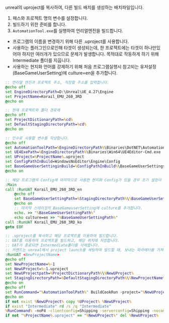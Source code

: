 unreal의 uproject를 복사하여, 다른 빌드 배치를 생성하는 배치파일입니다.

1. 패스와 프로젝트 명의 변수를 설정합니다.
2. 빌드하기 위한 준비를 합니다.
3. `AutomationTool.exe`를 실행하여 언리얼엔진을 빌드합니다.

* 프로그램의 이름을 변경하기 위해 다른 .uproject를 사용합니다.
* 사용하는 플러그인으로인해 타겟이 생성되는데, 한 프로젝트에는 타겟이 하나만있어야 하지만 여러개가 있으므로 문제가 발생합니다. 목적대로 작동하게 하기 위해 Intermediate 폴더를 지웁니다.
* 사용하는 현지화 언어를 강제하기 위해 처음 프로그램실행시 참고되는 유저설정(BaseGameUserSetting)에 culture=en을 추가합니다.

```bat
:: 언리얼 엔진과 프로젝트 주소, 저장할 주소를 입력합니다.
@echo off
set EngineDirectoryPath=D:\Unreal\UE_4.27\Engine
set ProjectName=Korail_EMU_260_3RD
@echo on

:: 현재 프로젝트와 폴더 경로에 
@echo off
set ProjectDictionaryPath=%cd%
set DefaultStagingDirectoryPath=%cd%
@echo on

:: 인수로 사용할 변수를 작성합니다.
@echo off
set AutomationToolPath=%EngineDirectoryPath%\Binaries\DotNET\AutomationTool.exe
set UE4ExePath=%EngineDirectoryPath%\Binaries\Win64\UE4Editor-Cmd.exe
set UProject=%ProjectName%.uproject
set ConfigPathInBuild=WindowsNoEditor\Engine\Config
set BaseGameUserSettinginBuild=%ConfigPathInBuild%\BaseGameUserSettings.ini
@echo on

:: 해당 프로그램의 Config에 마지막으로 사용한 현지화 Config가 있을 경우 초기 설정이 적용되지 않을 수 있습니다.
:Main
call :RunUAT Korail_EMU_260_3RD_en
	@echo off
	set BaseGameUserSettingPath=%StagingDirectoryPath%\%BaseGameUserSettinginBuild%
	@echo on
	:: 마지막 스테이징의 BaseGameuserSetting에 culture를 추가합니다.
	echo. >> "%BaseGameUserSettingPath%"
	echo culture=en >> "%BaseGameUserSettingPath%"
call :RunUAT Korail_EMU_260_3RD_ko
goto EOF

:: .uproject를 복사하고 해당 프로젝트를 이용하여 빌드합니다.
:: UAT를 이용하여 프로젝트를 빌드하고, 해당 위치에 저장합니다.
:: UAT가 종료되면 Intermediate폴더를 삭제합니다.
:: 커멘드는 unreal에서 project launch를 세팅하여 빌드할 때, 보내는 파라메터를 가져와 이용합니다.
:RunUAT <NewProjectName>
@echo off
set NewProjectName=%~1
set NewUProject=%~1.uproject
set NewUProjectpath=%ProjectDictionaryPath%\%NewUProject%
set StagingDirectoryPath=%DefaultStagingDirectoryPath%\%NewProjectName%
@echo on
@echo off
set RunCommand="%AutomationToolPath%" BuildCookRun -project="%NewUProjectpath%"
@echo on
if not exist %NewUProject% copy %UProject% %NewUProject%
if exist "Intermediate" rd /s /q "Intermediate"
%RunCommand% -noP4 -clientconfig=Shipping -serverconfig=Shipping -nocompile -nocompileeditor -installed -ue4exe="%UE4ExePath%" -utf8output -platform=Win64 -targetplatform=Win64 -build -cook -map= -unversionedcookedcontent -compressed -prereqs -stage -package -stagingdirectory="%StagingDirectoryPath%" -cmdline=" -Messaging"
if not "%ProjectName%.uproject" == "%NewUProject%" del %NewUProject%

```
